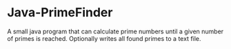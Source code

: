 # Java-PrimeFinder
A small java program that can calculate prime numbers until a given number of primes is reached. Optionally writes all found primes to a text file.
